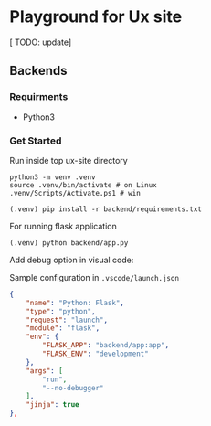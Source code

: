 # Playground for Ux site

[ TODO: update]

## Backends

### Requirments

* Python3

### Get Started

Run inside top ux-site directory

```terminal
python3 -m venv .venv
source .venv/bin/activate # on Linux
.venv/Scripts/Activate.ps1 # win

(.venv) pip install -r backend/requirements.txt
```

For running flask application

```terminal
(.venv) python backend/app.py
```

Add debug option in visual code:

Sample configuration in `.vscode/launch.json`

```json
{
    "name": "Python: Flask",
    "type": "python",
    "request": "launch",
    "module": "flask",
    "env": {
        "FLASK_APP": "backend/app:app",
        "FLASK_ENV": "development"
    },
    "args": [
        "run",
        "--no-debugger"
    ],
    "jinja": true
},
```
